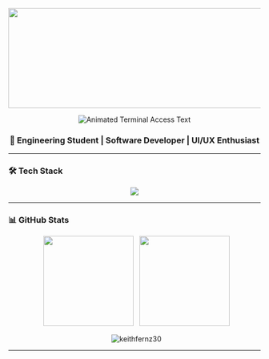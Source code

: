 <p align="center">
  <img src="https://media.giphy.com/media/ZVik7pBtu9dNS/giphy.gif" width="800" height="200" />
</p>

<p align="center">
    <img src="https://readme-typing-svg.herokuapp.com?font=Fira+Code&size=34&duration=2500&pause=1000&color=39FF14&center=true&vCenter=true&width=750&lines=Access+Granted...;Keith+Fernandes+is+Devloping&loop=false&repeat=false" alt="Animated Terminal Access Text"/>
</p>

<h3 align="center">🚀 Engineering Student | Software Developer | UI/UX Enthusiast</h3>


---

### 🛠️ Tech Stack  
<p align="center">
<img src="https://skillicons.dev/icons?i=html,css,js,ts,react,nextjs,nodejs,java,python,c,cpp,mysql,mongodb,firebase,git,figma,docker,aws,unity" />
</p>

---

### 📊 GitHub Stats  
<p align="center">
  <img src="https://github-readme-stats.vercel.app/api?username=keithfernz30&show_icons=true&theme=radical" height="180em"/>
  <img src="https://github-readme-stats.vercel.app/api/top-langs?username=keithfernz30&layout=compact&langs_count=6&theme=radical" height="180em"/>
</p>

<p align="center">
  <img src="https://github-readme-streak-stats.herokuapp.com/?user=keithfernz30&theme=radical" alt="keithfernz30" />
</p>



---



